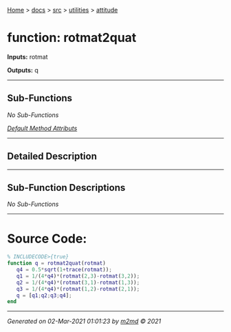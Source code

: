 [Home](../../../index.md) > [docs](../../../docs_index.md) > [src](../../src_index.md) > [utilities](../utilities_index.md) > [attitude](attitude_index.md)  

 
 # function: rotmat2quat



**Inputs:** rotmat

**Outputs:** q

 ***

## Sub-Functions

*No Sub-Functions*

[*Default Method Attributs*](https://www.mathworks.com/help/matlab/matlab_oop/method-attributes.html)

 ***

## Detailed Description



 ***

## Sub-Function Descriptions

*No Sub-Functions*

 
 *** 

# Source Code:

 ```matlab 
 % INCLUDECODE>{true}
function q = rotmat2quat(rotmat)
    q4 = 0.5*sqrt(1+trace(rotmat));
    q1 = 1/(4*q4)*(rotmat(2,3)-rotmat(3,2));
    q2 = 1/(4*q4)*(rotmat(3,1)-rotmat(1,3));
    q3 = 1/(4*q4)*(rotmat(1,2)-rotmat(2,1));
    q = [q1;q2;q3;q4];
end

 
 ``` 
  
 ***

*Generated on 02-Mar-2021 01:01:23 by [m2md](https://github.com/crgnam-research/m2md) © 2021*